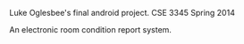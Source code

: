 Luke Oglesbee's final android project.
CSE 3345 Spring 2014

An electronic room condition report system.